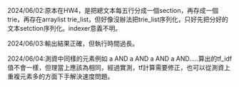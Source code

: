 2024/06/02:原本在HW4，是把總文本每五行分成一個section，再存成一個trie，再存在arraylist<Trie> trie_list，但好像沒辦法把trie_list序列化，只好先把分好的文本setction序列化。indexer意義不明。

2024/06/03:輸出結果正確，但執行時間過長。

2024/06/04:測資中同樣的元素例如 a AND a AND a AND a AND.....算出的tf_idf值不會一樣，但理當上應該為相同，經過實測，tf計算需要修正，也可以從測資上重複元素多的方面下手解決速度問題。
